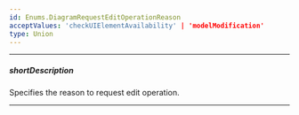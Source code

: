 ```yaml
---
id: Enums.DiagramRequestEditOperationReason
acceptValues: 'checkUIElementAvailability' | 'modelModification'
type: Union
---
```

---
##### shortDescription
Specifies the reason to request edit operation.

---
<!--
_ui_diagram_RequestEditOperationEvent.reason(/api-reference/10 UI Components/dxDiagram/9 Types/RequestEditOperationEvent/reason.md)(ui/diagram.d.ts)
dxDiagramOptions.onRequestEditOperation(/api-reference/10 UI Components/dxDiagram/1 Configuration/onRequestEditOperation.md)
-->